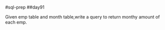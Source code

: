 #sql-prep
##day91

Given emp table and month table,write a query to return monthy amount of each emp.